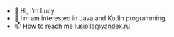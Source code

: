 - 👋 Hi, I’m Lucy.
- 👀 I’m am interested in Java and Kotlin programming.
- 📫 How to reach me lusiolla@yandex.ru

<!---
Lusiolla/Lusiolla is a ✨ special ✨ repository because its `README.md` (this file) appears on your GitHub profile.
You can click the Preview link to take a look at your changes.
--->
